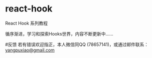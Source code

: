 # react-hook
React Hook 系列教程

循序渐进，学习和探索Hooks世界，内容不断更新中......  

#反馈
若有错误欢迎指正，本人微信同QQ (78657141)，或通过邮件联系：yangpuxiao@gmail.com  
